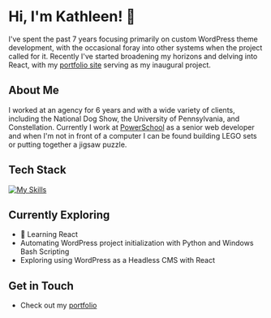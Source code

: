 # Hi, I'm Kathleen! 👋

I've spent the past 7 years focusing primarily on custom WordPress theme development, with the occasional foray into other systems when the project called for it. Recently I've started broadening my horizons and delving into React, with my [portfolio site](https://kathleenglackin.com) serving as my inaugural project.

## About Me

I worked at an agency for 6 years and with a wide variety of clients, including the National Dog Show, the University of Pennsylvania, and Constellation. Currently I work at [PowerSchool](https://www.powerschool.com/) as a senior web developer and when I'm not in front of a computer I can be found building LEGO sets or putting together a jigsaw puzzle.

## Tech Stack
[![My Skills](https://skillicons.dev/icons?i=wordpress,react,js,jquery,php,html,bootstrap,css,sass)](https://skillicons.dev)

## Currently Exploring

- 🚀 Learning React
- Automating WordPress project initialization with Python and Windows Bash Scripting
- Exploring using WordPress as a Headless CMS with React

## Get in Touch

- Check out my [portfolio](https://kathleenglackin.com)
